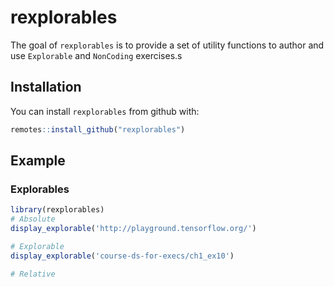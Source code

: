 # rexplorables

<!-- badges: start -->
<!-- badges: end -->

The goal of `rexplorables` is to provide a set of utility functions to author and use `Explorable` and `NonCoding` exercises.s

## Installation

You can install `rexplorables` from github with:

``` r
remotes::install_github("rexplorables")
```

## Example

### Explorables

``` r
library(rexplorables)
# Absolute
display_explorable('http://playground.tensorflow.org/')

# Explorable
display_explorable('course-ds-for-execs/ch1_ex10')

# Relative
```

